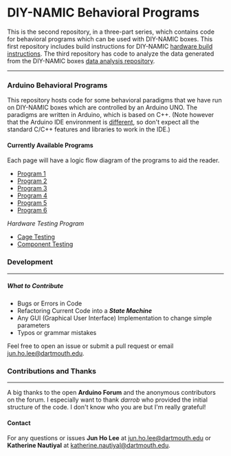 
# DIY-NAMIC Behavioral Programs


This is the second repository, in a three-part series, which contains code for behavioral programs which can be used with DIY-NAMIC boxes. This first repository includes build instructions for DIY-NAMIC [hardware build instructions](https://github.com/DIY-NAMICsystem/Hardware-Documentation). The third repository has code to analyze the data generated from the DIY-NAMIC boxes [data analysis repository](https://github.com/DIY-NAMICsystem/Data-Analysis).  

___

### Arduino Behavioral Programs

This repository hosts code for some behavioral paradigms that we have run on DIY-NAMIC boxes which are controlled by an Arduino UNO. The paradigms are written in Arduino, which is based on C++. (Note however that the Arduino IDE environment is [different](https://forum.arduino.cc/index.php?topic=513643.0), so don't expect all the standard C/C++ features and libraries to work in the IDE.)

####  Currently Available Programs

Each page will have a logic flow diagram of the programs to aid the reader.


* [Program 1](https://github.com/DIY-NAMICsystem/ArduinoPrograms/Programs_for_behavioral_paradigms/P1)
* [Program 2](https://github.com/NautiyalLab/DIY-NAMIC-Arduino-Software-Programs/tree/master/Current_Program_Description/Program_2)
* [Program 3](https://github.com/NautiyalLab/DIY-NAMIC-Arduino-Software-Programs/tree/master/Current_Program_Description/Program_3)
* [Program 4](https://github.com/NautiyalLab/DIY-NAMIC-Arduino-Software-Programs/tree/master/Current_Program_Description/Program_4)
* [Program 5](https://github.com/NautiyalLab/DIY-NAMIC-Arduino-Software-Programs/tree/master/Current_Program_Description/Program_5)
* [Program 6](https://github.com/NautiyalLab/DIY-NAMIC-Arduino-Software-Programs/tree/master/Current_Program_Description/Program_6)

*Hardware Testing Program*   
- [Cage Testing](https://github.com/DIY-NAMICsystem/-Arduino-Software-Programs/tree/master/Current_Program_Description/Cage_Flush)
- [Component Testing](https://github.com/NautiyalLab/DIY-NAMIC-Arduino-Software-Programs/tree/master/Current_Program_Description/Hardware_Testing)


### Development
_____

##### What to Contribute

- Bugs or Errors in Code
- Refactoring Current Code into a ***State Machine***
- Any GUI (Graphical User Interface) Implementation to change simple parameters
- Typos or grammar mistakes


Feel free to open an issue or submit a pull request or email jun.ho.lee@dartmouth.edu.


### Contributions and Thanks
_____

A big thanks to the open **Arduino Forum** and the anonymous contributors on the forum. I especially want to thank *darrob* who provided the initial structure of the code. I don't know who you are but I'm really grateful!

#### Contact

For any questions or issues **Jun Ho Lee** at jun.ho.lee@dartmouth.edu or **Katherine Nautiyal** at katherine.nautiyal@dartmouth.edu.
